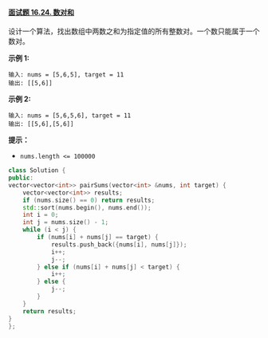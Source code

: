 #### [面试题 16.24. 数对和](https://leetcode.cn/problems/pairs-with-sum-lcci/)

设计一个算法，找出数组中两数之和为指定值的所有整数对。一个数只能属于一个数对。

**示例 1:**

```
输入: nums = [5,6,5], target = 11
输出: [[5,6]]
```

**示例 2:**

```
输入: nums = [5,6,5,6], target = 11
输出: [[5,6],[5,6]]
```

**提示：**

- `nums.length <= 100000`

```C++
class Solution {
public:
vector<vector<int>> pairSums(vector<int> &nums, int target) {
    vector<vector<int>> results;
    if (nums.size() == 0) return results;
    std::sort(nums.begin(), nums.end());
    int i = 0;
    int j = nums.size() - 1;
    while (i < j) {    
        if (nums[i] + nums[j] == target) {
            results.push_back({nums[i], nums[j]});
            i++;
            j--;
        } else if (nums[i] + nums[j] < target) {
            i++;
        } else {
            j--;
        }
    }
    return results;
}
};
```

